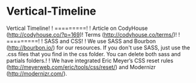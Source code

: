 # Vertical-Timeline

Vertical Timeline! !
=========! !
Article on CodyHouse (http://codyhouse.co/?p=169)!
Terms (http://codyhouse.co/terms/)! !
=========! !
SASS and CSS! !
We use SASS and Bourbon (http://bourbon.io/) for our resources. If you don't use SASS, just use
the .css files that you find in the css folder. You can delete both sass and partials folders.! !
We have integrated Eric Meyer’s CSS reset rules (http://meyerweb.com/eric/tools/css/reset/) and
Modernizr (http://modernizr.com/).
